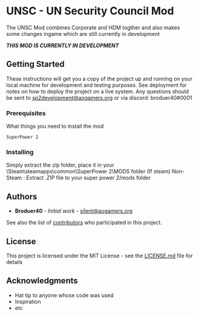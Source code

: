 # UNSC - UN Security Council Mod

The UNSC Mod combines Corporate and HDM togther and also makes some changes ingame which are still currently in development 


***THIS MOD IS CURRENTLY IN DEVELOPMENT***
## Getting Started

These instructions will get you a copy of the project up and running on your local machine for development and testing purposes. 
See deployment for notes on how to deploy the project on a live system.
Any questions should be sent to sp2development@aogamers.org or via discord: broduer40#0001

### Prerequisites

What things you need to install the mod

```
SuperPower 2 
```

### Installing

Simply extract the zip folder, place it in your \Steam\steamapps\common\SuperPower 2\MODS folder (If steam) 
Non-Steam : Extract .ZIP file to your super power 2/mods folder


## Authors

* **Broduer40** - *Initial work* - silent@aogamers.org

See also the list of [contributors](https://github.com/broduer40/unsc/graphs/contributors) who participated in this project.

## License

This project is licensed under the MIT License - see the [LICENSE.md](LICENSE.md) file for details

## Acknowledgments

* Hat tip to anyone whose code was used
* Inspiration
* etc